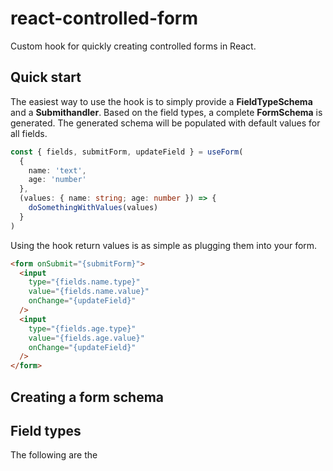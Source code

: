 # react-controlled-form

Custom hook for quickly creating controlled forms in React.

## Quick start

The easiest way to use the hook is to simply provide a **FieldTypeSchema** and a **Submithandler**. Based on the field types, a complete **FormSchema** is generated. The generated schema will be populated with default values for all fields.

```typescript
const { fields, submitForm, updateField } = useForm(
  {
    name: 'text',
    age: 'number'
  },
  (values: { name: string; age: number }) => {
    doSomethingWithValues(values)
  }
)
```

Using the hook return values is as simple as plugging them into your form.

```html
<form onSubmit="{submitForm}">
  <input
    type="{fields.name.type}"
    value="{fields.name.value}"
    onChange="{updateField}"
  />
  <input
    type="{fields.age.type}"
    value="{fields.age.value}"
    onChange="{updateField}"
  />
</form>
```

## Creating a form schema

## Field types

The following are the
